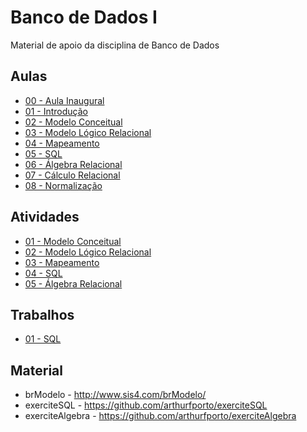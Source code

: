 # Banco de Dados I

Material de apoio da disciplina de Banco de Dados

## Aulas

- <a href="aulas/00-Inaugural/00-Inaugural.pdf"> 00 - Aula Inaugural </a>
- <a href="aulas/01-Introducao/01-Introducao.pdf"> 01 - Introdução </a>
- <a href="aulas/02-ModeloConceitual/02-ModeloConceitual.pdf"> 02 - Modelo Conceitual</a>
- <a href="aulas/03-ModeloLogicoRelacional/03-ModeloLogicoRelacional.pdf"> 03 - Modelo Lógico Relacional</a>
- <a href="aulas/04-Mapeamento/04-Mapeamento.pdf"> 04 - Mapeamento </a>
- <a href="aulas/05-SQL/05-SQL.pdf"> 05 - SQL </a>
- <a href="aulas/06-AlgebraRelacional/06-AlgebraRelacional.pdf"> 06 - Álgebra Relacional </a>
- <a href="aulas/07-CalculoRelacional/07-CalculoRelacional.pdf"> 07 - Cálculo Relacional </a>
- <a href="aulas/08-Normalizacao/08-Normalizacao.pdf"> 08 - Normalização </a>

## Atividades

- <a href="atividades/lista01/lista01.pdf"> 01 - Modelo Conceitual </a>
- <a href="atividades/lista02/lista02.pdf"> 02 - Modelo Lógico Relacional </a>
- <a href="atividades/lista03/lista03.pdf"> 03 - Mapeamento </a>
- <a href="atividades/lista04/lista04.pdf"> 04 - SQL </a>
- <a href="atividades/lista05/lista05.pdf"> 05 - Álgebra Relacional </a>

## Trabalhos

- <a href="trabalhos/trabalho01/trabalho01.pdf"> 01 - SQL </a>

## Material

- brModelo - http://www.sis4.com/brModelo/
- exerciteSQL - https://github.com/arthurfporto/exerciteSQL
- exerciteAlgebra - https://github.com/arthurfporto/exerciteAlgebra
